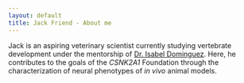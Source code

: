 ```yaml
---
layout: default
title: Jack Friend - About me
---
```


Jack is an aspiring veterinary scientist currently studying vertebrate development under the mentorship of [Dr. Isabel Dominguez](http://sites.bu.edu/dominguezlab/).
Here, he contributes to the goals of the *CSNK2A1* Foundation through the characterization of neural phenotypes of *in vivo* animal models.
